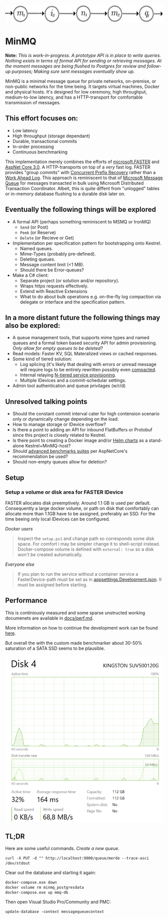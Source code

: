<img src="./logo-large.png" width="549" height="56" />

# MinMQ

**Note:** _This is work-in-progress. A prototype API is in place to write queries. Nothing exists
in terms of formal API for sending or retrieving messages. At the moment messages are being flushed
to Postgres for review and follow-up purposes; Making sure sent messages eventually show up._  

MinMQ is a minimal message queue for private networks, on-premise, or non-public networks for the
time being. It targets virtual machines, Docker and physical hosts. It's designed for low ceremony,
high throughput, medium-to-low latency, and has a HTTP-transport for comfortable transmission of
messages.

## This effort focuses on:
- Low latency
- High throughput (storage dependant)
- Durable, transactional commits
- In-order processing
- Continuous benchmarking

This implementation merely combines the efforts of [microsoft.FASTER](https://github.com/microsoft/FASTER) and 
[AspNet Core 3.0](https://docs.microsoft.com/en-us/aspnet/core/?view=aspnetcore-3.0). A HTTP-transports on top of a *very*
fast log. FASTER provides "group commits" with [Concurrent Prefix Recovery](https://www.microsoft.com/en-us/research/uploads/prod/2019/01/cpr-sigmod19.pdf) rather than a [Work Ahead Log](https://wiki.postgresql.org/wiki/Improve_the_performance_of_ALTER_TABLE_SET_LOGGED_UNLOGGED_statement). This approach is reminiscent to that of [Microsoft Message Queue](https://support.microsoft.com/ms-my/help/256096/how-to-install-msmq-2-0-to-enable-queued-components) for
messages transacted in bulk using Microsoft Distributed Transaction Coordinator. Albeit, this is quite diffent from "unlogged" tables or in-memory database 
flushing to a durable disk later on. 

## Eventually the following things will be explored
- A formal API (perhaps something reminiscent to MSMQ or IronMQ)
  - `Send` (or Post)
  - `Peek` (or Reserve)
  - `Delete` (or Recieve or Get)
- Implementation per specification pattern for bootstrapping onto Kestrel.
  - Named queues.
  - Mime-Types (probably pre-defined).
  - Deleting queues.
  - Message content limit (<1 MB).
  - Should there be Error-queues?
- Make a C# client:
  - Separate project (or solution and/or repository).
  - Wraps https requests effectively. 
  - Extend with Reactive Extensions
  - What to do about bulk operations e.g. on-the-fly log compaction via delegate or interface and the specification pattern.

## In a more distant future the following things may also be explored:
- A queue management tools, that supports mime types and named queues and a formal token based security API for admin provisioning.
_Only allow for empty queues to be deleted?_
- Read models: Faster KV, SQL Materalized views or cached responses.
- Some kind of tiered solution:
  - Log splicing (it's likely that dealing with errors or unread message will require logs to be entirely rewritten
  possibly even [compacted](http://cloudurable.com/blog/kafka-architecture-log-compaction/index.html). 
  - Internal relaying [N-tiered service provisioning](docs/ntiered.md).
  - Multiple IDevices and a commit-schedular settings.
- Admin tool authentication and queue privilages (w/r/d)

## Unresolved talking points
- Should the constant commit interval cater for high contension scenario only or dynamically change depending on the load.
- How to manage storage or IDevice overflow?
- Is there a point to adding an API for inbound FlatBuffers or Protobuf since this project is closely related to Kestrel.
- Is there point to creating a Docker image and/or [Helm charts](https://helm.sh/) as a stand-alone Kestrel+MinMQ-host?
- Should [advanced benchmarks suites](https://github.com/aspnet/Benchmarks) per AspNetCore's recommendation be used?
- Should non-empty queues allow for deletion? 

## Setup
### Setup a volume or disk area for FASTER IDevice
FASTER allocates disk preemptively. Around 1.1 GB is used per default. Consequently a large docker volume, or path on
disk that comfortably can allocate more than 1.1GB have to be assigned, preferably an SSD. For the time beeing only
local IDevices can be configured. 

*Docker users*
> Inspect the `setup.ps1` and change path so corresponds some disk space. For comfort i may be simpler change it to
> shell-script instead. Docker-compose volume is defined with `external: true` so a disk _won't be_ created automatically.

*Everyone else*
> If you plan to run the service without a container service a FasterDevice-path must be set as in
> [appsettings.Development.json](./service/MinMQ.Service/appsettings.Development.json). It
> must be assigned before starting.

## Performance
This is continiously measured and some sparse unstructed working documenets are available in [docs/perf.md](docs/perf.md).

More information on how to continue the development work can be found [here](docs/development_work.md). 

But overall the with the custom made benchmarker about 30-50% saturation of a SATA SSD seems to be plausible. 

<img src="./ssd-saturation.png" />

## TL;DR
Here are some useful commands. _Create a new queue._

    curl -X PUT -d "" http://localhost:9000/queue/merde --trace-asci /dev/stdout

Clear out the database and starting it again:

    docker-compose.exe down
    docker volume rm minmq_postgresdata
    docker-compose.exe up mmq-db

Then open Visual Studio Pro/Community and PMC: 

    update-database -context messagequeuecontext

